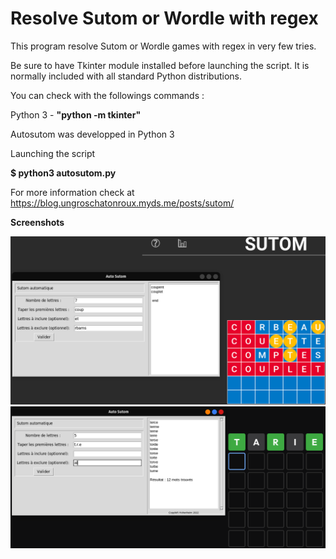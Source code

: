 # Resolve Sutom or Wordle with regex

This program resolve Sutom or Wordle games with regex in very few tries.

Be sure to have Tkinter module installed before launching the script. It is normally included with all standard Python distributions. 

You can check with the followings commands :

Python 3 - **"python -m tkinter"** 

Autosutom was developped in Python 3

Launching the script

**$ python3 autosutom.py**

For more information check at https://blog.ungroschatonroux.myds.me/posts/sutom/

**Screenshots**

![alt text](https://github.com/H0henheim/autosutom/blob/main/auto_sutom.png)
![alt text](https://github.com/H0henheim/autosutom/blob/main/wordle.png)
